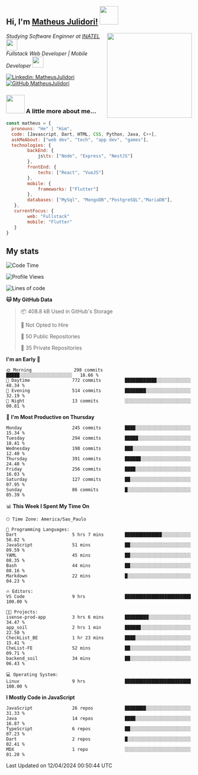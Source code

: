 <h2> Hi, I'm <a href="https://matheusjulidori.github.io" target="_blank">Matheus Julidori!</a> <img src="https://media.giphy.com/media/12oufCB0MyZ1Go/giphy.gif" width="50"></h2>
<img align='right' src="https://media.giphy.com/media/3oKIPnAiaMCws8nOsE/giphy.gif" width="230" height="auto">
<p><em>Studying Software Enginner at <a href="http://www.inatel.br" target="_blank">INATEL</a><img src="https://media.giphy.com/media/fYSnHlufseco8Fh93Z/giphy.gif" width="30"></br>
  Fullstack Web Developer | Mobile Developer <img src="https://media.giphy.com/media/WUlplcMpOCEmTGBtBW/giphy.gif" width="30">
</em></p>

[![Linkedin: MatheusJulidori](https://img.shields.io/badge/-MatheusJulidori-blue?style=flat-square&logo=Linkedin&logoColor=white&link=https://www.linkedin.com/in/MatheusJulidori/)](https://www.linkedin.com/in/MatheusJulidori/)
[![GitHub MatheusJulidori](https://img.shields.io/github/followers/matheusjulidori?label=follow&style=social)](https://github.com/MatheusJulidori)


### <img src="https://media.giphy.com/media/VgCDAzcKvsR6OM0uWg/giphy.gif" width="50"> A little more about me...  

```javascript
const matheus = {
  pronouns: "He" | "Him",
  code: [Javascript, Dart, HTML, CSS, Python, Java, C++],
  askMeAbout: ["web dev", "tech", "app dev", "games"],
  technologies: {
        backEnd: {
            js\ts: ["Node", "Express", "NestJS"]
        },
        frontEnd: {
            techs: ["React", "VueJS"]
        },
        mobile: {
            frameworks: ["Flutter"]
        },
        databases: ["MySql", "MongoDB","PostgreSQL","MariaDB"],
   },
   currentFocus: {
        web: "Fullstack"
        mobile: "Flutter"
   }
}
```
<h2>My stats</h2>

<!--START_SECTION:waka-->
![Code Time](http://img.shields.io/badge/Code%20Time-569%20hrs%2047%20mins-blue)

![Profile Views](http://img.shields.io/badge/Profile%20Views-2-blue)

![Lines of code](https://img.shields.io/badge/From%20Hello%20World%20I%27ve%20Written-6.6%20million%20lines%20of%20code-blue)

**🐱 My GitHub Data** 

> 📦 408.8 kB Used in GitHub's Storage 
 > 
> 🚫 Not Opted to Hire
 > 
> 📜 50 Public Repositories 
 > 
> 🔑 35 Private Repositories 
 > 
**I'm an Early 🐤** 

```text
🌞 Morning                298 commits         █████░░░░░░░░░░░░░░░░░░░░   18.66 % 
🌆 Daytime                772 commits         ████████████░░░░░░░░░░░░░   48.34 % 
🌃 Evening                514 commits         ████████░░░░░░░░░░░░░░░░░   32.19 % 
🌙 Night                  13 commits          ░░░░░░░░░░░░░░░░░░░░░░░░░   00.81 % 
```
📅 **I'm Most Productive on Thursday** 

```text
Monday                   245 commits         ████░░░░░░░░░░░░░░░░░░░░░   15.34 % 
Tuesday                  294 commits         █████░░░░░░░░░░░░░░░░░░░░   18.41 % 
Wednesday                198 commits         ███░░░░░░░░░░░░░░░░░░░░░░   12.40 % 
Thursday                 391 commits         ██████░░░░░░░░░░░░░░░░░░░   24.48 % 
Friday                   256 commits         ████░░░░░░░░░░░░░░░░░░░░░   16.03 % 
Saturday                 127 commits         ██░░░░░░░░░░░░░░░░░░░░░░░   07.95 % 
Sunday                   86 commits          █░░░░░░░░░░░░░░░░░░░░░░░░   05.39 % 
```


📊 **This Week I Spent My Time On** 

```text
🕑︎ Time Zone: America/Sao_Paulo

💬 Programming Languages: 
Dart                     5 hrs 7 mins        ██████████████░░░░░░░░░░░   56.82 % 
JavaScript               51 mins             ██░░░░░░░░░░░░░░░░░░░░░░░   09.59 % 
YAML                     45 mins             ██░░░░░░░░░░░░░░░░░░░░░░░   08.35 % 
Bash                     44 mins             ██░░░░░░░░░░░░░░░░░░░░░░░   08.16 % 
Markdown                 22 mins             █░░░░░░░░░░░░░░░░░░░░░░░░   04.23 % 

🔥 Editors: 
VS Code                  9 hrs               █████████████████████████   100.00 % 

🐱‍💻 Projects: 
isense-prod-app          3 hrs 6 mins        █████████░░░░░░░░░░░░░░░░   34.47 % 
app_soil                 2 hrs 1 min         ██████░░░░░░░░░░░░░░░░░░░   22.50 % 
CheckList_BE             1 hr 23 mins        ████░░░░░░░░░░░░░░░░░░░░░   15.41 % 
CheList-FE               52 mins             ██░░░░░░░░░░░░░░░░░░░░░░░   09.71 % 
backend_soil             34 mins             ██░░░░░░░░░░░░░░░░░░░░░░░   06.43 % 

💻 Operating System: 
Linux                    9 hrs               █████████████████████████   100.00 % 
```

**I Mostly Code in JavaScript** 

```text
JavaScript               26 repos            ████████░░░░░░░░░░░░░░░░░   31.33 % 
Java                     14 repos            ████░░░░░░░░░░░░░░░░░░░░░   16.87 % 
TypeScript               6 repos             ██░░░░░░░░░░░░░░░░░░░░░░░   07.23 % 
Dart                     2 repos             █░░░░░░░░░░░░░░░░░░░░░░░░   02.41 % 
MDX                      1 repo              ░░░░░░░░░░░░░░░░░░░░░░░░░   01.20 % 
```




 Last Updated on 12/04/2024 00:50:44 UTC
<!--END_SECTION:waka-->
